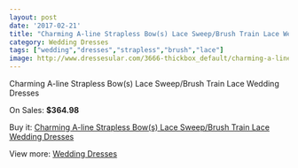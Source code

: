 ```yaml
---
layout: post
date: '2017-02-21'
title: "Charming A-line Strapless Bow(s) Lace Sweep/Brush Train Lace Wedding Dresses"
category: Wedding Dresses
tags: ["wedding","dresses","strapless","brush","lace"]
image: http://www.dressesular.com/3666-thickbox_default/charming-a-line-strapless-bows-lace-sweep-brush-train-lace-wedding-dresses.jpg
---
```

Charming A-line Strapless Bow(s) Lace Sweep/Brush Train Lace Wedding Dresses

On Sales: **$364.98**
<a href="https://www.dressesular.com/wedding-dresses/1369-charming-a-line-strapless-bows-lace-sweep-brush-train-lace-wedding-dresses.html"><amp-img layout="responsive" width="600" height="600" src="//www.dressesular.com/3666-thickbox_default/charming-a-line-strapless-bows-lace-sweep-brush-train-lace-wedding-dresses.jpg" alt="Charming A-line Strapless Bow(s) Lace Sweep/Brush Train Lace Wedding Dresses 0" /></a>

Buy it: [Charming A-line Strapless Bow(s) Lace Sweep/Brush Train Lace Wedding Dresses](https://www.dressesular.com/wedding-dresses/1369-charming-a-line-strapless-bows-lace-sweep-brush-train-lace-wedding-dresses.html "Charming A-line Strapless Bow(s) Lace Sweep/Brush Train Lace Wedding Dresses")

View more: [Wedding Dresses](https://www.dressesular.com/3-wedding-dresses "Wedding Dresses")